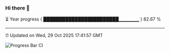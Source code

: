 ### Hi there 👋

⏳ Year progress { ████████████████████████▁▁▁▁▁▁ } 82.67 %

---

⏰ Updated on Wed, 29 Oct 2025 17:41:57 GMT

![Progress Bar CI](https://github.com/IshwaranRudhara/GIT-ACTION/workflows/Progress%20Bar%20CI/badge.svg)
